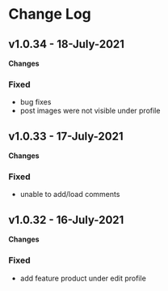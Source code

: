 #  Change Log

## v1.0.34 - 18-July-2021
**Changes** 
### Fixed
- bug fixes
- post images were not visible under profile

## v1.0.33 - 17-July-2021
**Changes** 
### Fixed
- unable to add/load comments 


## v1.0.32 - 16-July-2021
**Changes** 
### Fixed
- add feature product under edit profile
